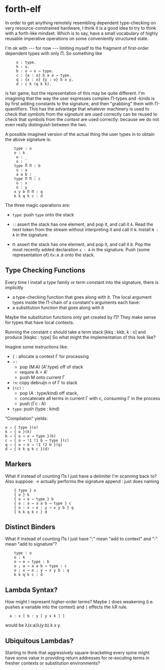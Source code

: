 forth-elf
=========

In order to get anything remotely resembling dependent type-checking
on very resource-constrained hardware, I think it is a good idea to
try to think with a forth-like mindset. Which is to say, have a small
vocabulary of highly reusable imperative operations on some
conveniently structured state.

I'm ok with --- for now --- limiting myself to the fragment of
first-order dependent types with only Π. So something like
```
     o : type.
     k : o.
     b : o → o → type.
     c : {a : o} b a a → type.
     q : {x : o} {y : o} b x y.
     d : c k (q k k).
```

is fair game, but the representation of this may be quite different.
I'm imagining that the way the user expresses complex Π-types and
-kinds is by first adding constants to the signature, and then
"grabbing" them with Π-quantifiers. This has the advantage that
whatever machinery is used to check that symbols from the *signature*
are used correctly can be reused to check that symbols from the
*context* are used correctly: because we do not even really
distinguish between the two.

A possible imagined version of the actual thing the user types in to obtain
the above signature is:
```
    type : o
    o : k
     o : _
     o : _
    type Π Π : b
     o : a
     a a b : _
    type Π Π : c
     o : x
     o : y
    x y b Π Π : q
    k k q k c : d
```
The three magic operations are:

- `type`: push `type` onto the stack

- `:`: assert the stack has one element, and pop it, and call it `A`.
   Read the next token from the stream without interpreting it and call it `N`.
   Install `N : A` in the signature.

- `Π`: assert the stack has one element, and pop it, and call it `B`.
   Pop the most recently added declaration `x : A` in the signature.
   Push (some representation of) `Πx:A.B` onto the stack.

Type Checking Functions
-----------------------

Every time I install a type family or term constant into the signature,
there is implicitly
- a type-checking function that goes along with it.
The local argument types inside the Π-chain of a constant's arguments each have:
- a substitution function that goes along with it

Maybe the substitution functions only get created by Π? They make sense
for types that have local contexts.

Running the constant c should take a term stack
[kkq : kkb, k : o]
and produce
[kkqkc : type]
So what might the implementation of this look like?

Imagine some instructions like:

- `{` : allocate a context Γ for processing
- `→` :
    - pop (M:A) (A':type) off of stack
    - require A = A'
    - push M onto current Γ
- `!n`: copy debruijn n of Γ to stack
- `}(c)` :
    - pop (A : type/kind) off stack,
    - concatenate all terms in current Γ with c, consuming Γ in the process
    - push (Γc : A)
- `type`: push (type : kind)

"Compilation" yields:
```
o ⇒ { type }(o)
k ⇒ { o }(k)
b ⇒ { o → o → type }(b)
c ⇒ { o → !1 !1 b → type }(c)
q ⇒ { o → o → !1 !2 b }(q)
d ⇒ { k k q k c }(d)
```

Markers
-------
What if instead of counting Πs I just have a delimiter I'm scanning back to?
Also suppose:
 → actually performs the signature append
 : just does naming

```
    { type } o
    { o } k
    { o → o → type } b
    { o : a → a a b → type } c
    { o : x → o : y → x y b } q
    { k k q k c } d
```

Distinct Binders
----------------
What if instead of counting Πs I just have ";" mean "add to context"
and ":" mean "add to signature"?

```
    type : o
    o : k
    o → o → type : b
    o ; a → a a b → type : c
    o ; x → o ; y → x y b : q
    k k q k c : d
```

Lambda Syntax?
--------------

How might I represent higher-order terms? Maybe `[` does weakening (i.e. pushes a variable into the context)
and `]` effects the λR rule.
```
  a : x [ b : y [ y x k ] ]
```
would be λ(x:a)λ(y:b).k x y.

Ubiquitous Lambdas?
-------------------

Starting to think that aggressively square-bracketing every spine
might have some value in providing return addresses for re-excuting
terms in fresher contexts or substitution environments?
